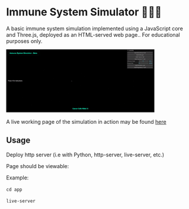 # Immune System Simulator 💉🦠🔬  
A basic immune system simulation implemented using a JavaScript core and Three.js, deployed as an HTML-served web page.. For educational purposes only.

![Immune System Sample](assets/immunesystemsample.gif)  

A live working page of the simulation in action may be found [here](https://cheddarbutler.com/iss)

## Usage  

Deploy http server (i.e with Python, http-server, live-server, etc.)

Page should be viewable:  

Example:

```cd app```

```live-server```
